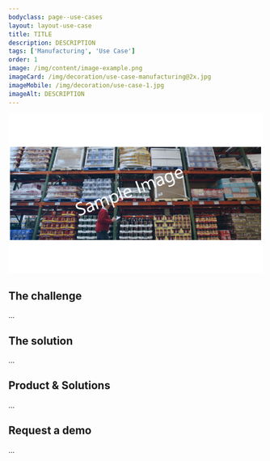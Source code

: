 ```yaml
---
bodyclass: page--use-cases
layout: layout-use-case
title: TITLE
description: DESCRIPTION
tags: ['Manufacturing', 'Use Case']
order: 1
image: /img/content/image-example.png
imageCard: /img/decoration/use-case-manufacturing@2x.jpg
imageMobile: /img/decoration/use-case-1.jpg
imageAlt: DESCRIPTION
---
```

![DESCRIPTION](/img/sample-usecase.png)

## The challenge

...

## The solution

...

## Product & Solutions

...

## Request a demo

...
